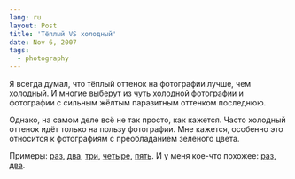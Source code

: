 ```yaml
---
lang: ru
layout: Post
title: 'Тёплый VS холодный'
date: Nov 6, 2007
tags:
  - photography
---
```


Я всегда думал, что тёплый оттенок на фотографии лучше, чем холодный. И многие выберут из чуть холодной фотографии и фотографии с сильным жёлтым паразитным оттенком последнюю.

Однако, на самом деле всё не так просто, как кажется. Часто холодный оттенок идёт только на пользу фотографии. Мне кажется, особенно это относится к фотографиям с преобладанием зелёного цвета.

Примеры: [раз](http://www.photographer.ru/nonstop/picture.htm?id=309032), [два](http://www.photographer.ru/nonstop/picture.htm?id=399070), [три](http://www.photographer.ru/nonstop/picture.htm?id=257132), [четыре](http://www.photographer.ru/nonstop/picture.htm?id=496218), [пять](http://www.photographer.ru/nonstop/picture.htm?id=496873). И у меня кое-что похожее: [раз](http://birdwatcher.ru/blog/1757/), [два](http://birdwatcher.ru/blog/1699/).
